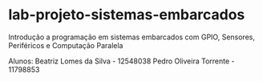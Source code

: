 # lab-projeto-sistemas-embarcados
Introdução a programação em sistemas embarcados com GPIO, Sensores, Periféricos e Computação Paralela


Alunos: 
Beatriz Lomes da Silva - 12548038
Pedro Oliveira Torrente - 11798853
